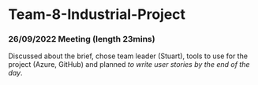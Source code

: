 # Team-8-Industrial-Project

### 26/09/2022 Meeting (length 23mins) 
 Discussed about the brief, chose team leader (Stuart), tools to use for the project (Azure, GitHub) and planned *to write user stories by the end of the day*.
 
